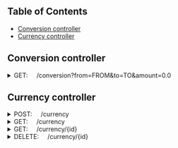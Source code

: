 Table of Contents
-----------------
- [Conversion controller](#conversion-controller)
- [Currency controller](#currency-controller)

Conversion controller
-----------------

<details>

<summary>GET: &nbsp &nbsp /conversion?from=FROM&to=TO&amount=0.0</summary>

Converts source amount currency to the final currency.

Parameters:
|    Name    |    Type    |    Required    |    Description    |
|    ----    |    ----    |    --------    |    -----------    |
|    from    |    string  |    true        |    Source currency to makes the conversion   |
|    to      |    string  |    true        |    Targets currency to makes the conversion   |
|    amount  |    float   |    true        |    Amount value to makes the conversion|

Responses:
|    Code    |    Description    |
|    ----    |    -----------    |
|    200     |    Success     |
|    400     |    Bad Request    |
|    500     |    Internal Server error    |

Responses examples JSON
> 200 - Success

```JSON
{
    "id": 0,
    "from": "USD", //from currency passed
    "to": "BRL", //to currency passed
    "amount": 25, // 25 dollars
    "result": 129.65146, // 25 dollars in reais
    "createdAt": "0001-01-01T00:00:00Z"
}
```

> 400 - Bad request

```JSON
// request without from parameter
{
    "Bad Request": "From parameter is required"
}

// request without to parameter
{
    "Bad Request": "To parameter is required"
}

// request without amount parameter
{
    "Bad Request": "Amount parameter is required"
}
```

> 500 - Internal server error

```JSON
{
    "Internal Server Error": "Some generic error"
}
```

</details>

Currency controller
-----------------

<details>

<summary>POST: &nbsp &nbsp /currency</summary>

Creates a new currency to conversions.

Parameters:
|    Name    |    Type    |    Required    |    Description    |
|    ----    |    ----    |    --------    |    -----------    |
|    key     |    string  |    true        |    Unique key to identify your currency   |
| description|    string  |    true        |    Some description to explain your currency   |
| exchangeApi|    bool    |    true       |     Note: if you pass a `false` value, you must informe too `customCurrency` and `customAmount` |
| customCurrency |    string  |   false    |    required when exchangeApi is `false`. A valid fiat currency to indicates value your custom currency coin. Ex: "BRL"   |
| customAmount   |    float  |    false    |    required when exchangeApi is `false`. An amount of `customCurrency` Ex: 99.0 of "BRL"   |

Responses:
|    Code    |    Description    |
|    ----    |    -----------    |
|    200     |    Success     |
|    400     |    Bad Request    |
|    500     |    Internal Server error    |

Request examples JSON

> Simple creation
```JSON
{
    "key": "YER",
    "description": "YER desc",
    "exchangeApi": true
}
```

> Custom creation
```JSON
{
    "key": "HURB",
    "description": "HURB desc",
    "exchangeApi": false,
    "customAmount": 99,
    "customCurrency": "BRL",
}
```

Responses examples JSON
> 200 - Success

```JSON
{
    "id": 0,
    "key": "YER",
    "description": "YER desc",
    "exchangeApi": true,
    "customAmount": 0,
    "customCurrency": "",
    "createdAt": "0001-01-01T00:00:00Z"
}

```

> 400 - Bad request

```JSON
// request without body
{
    "error": "EOF"
}
```

> 500 - Internal server error

```JSON
// request without key or description
{
    "error": "key and description cannot be empty"
}

// request with exchangeApi: false
{
    "error": "for custom currencies, CustomCurrency and CustomAmount cannot be empty"
}
```
</details>

<details>

<summary>GET: &nbsp &nbsp /currency</summary>

List all available currencies.

Responses:
|    Code    |    Description    |
|    ----    |    -----------    |
|    200     |    Success     |
|    500     |    Internal Server error    |


Responses examples JSON
> 200 - Success

```JSON
[
  {
      "id": 1,
      "key": "USD",
      "description": "USD description",
      "exchangeApi": true,
      "customAmount": 0,
      "customCurrency": "",
      "createdAt": "2022-11-09T20:03:04.726652Z"
  },
  {
      "id": 2,
      "key": "BRL",
      "description": "BRL description",
      "exchangeApi": true,
      "customAmount": 0,
      "customCurrency": "",
      "createdAt": "2022-11-09T20:03:04.728497Z"
  },
  // and go on...
]
```

> 500 - Internal server error

```JSON
{
    "Internal Server Error": "Some generic error"
}
```
</details>

<details>

<summary>GET: &nbsp &nbsp /currency/{id}</summary>

List currency by id

Parameters:
|    Name    |    Type    |    Required    |    Description    |
|    ----    |    ----    |    --------    |    -----------    |
|    id      |    integer |    true        |    ID of your currency   |

Responses:
|    Code    |    Description    |
|    ----    |    -----------    |
|    200     |    Success     |
|    404     |    Not found    |


Responses examples JSON
> 200 - Success

```JSON
{
    "id": 1,
    "key": "USD",
    "description": "USD description",
    "exchangeApi": true,
    "customAmount": 0,
    "customCurrency": "",
    "createdAt": "0001-01-01T00:00:00Z"
}

```

> 404 - Not found

```JSON
{
    "Not found": "Currency not found"
}
```
</details>
<details>

<summary>DELETE: &nbsp &nbsp /currency/{id}</summary>

Delete currency by id

Parameters:
|    Name    |    Type    |    Required    |    Description    |
|    ----    |    ----    |    --------    |    -----------    |
|    id      |    integer |    true        |    ID of your currency   |

Responses:
|    Code    |    Description    |
|    ----    |    -----------    |
|    200     |    Success     |
|    500     |    Internal server error    |


Responses examples JSON
> 200 - Success

```JSON
{
    "data": "Currency successfully deleted"
}

```

> 500 - Internal server error

```JSON
{
    "Internal Server Error": "Some generic error"
}
```

</details>
